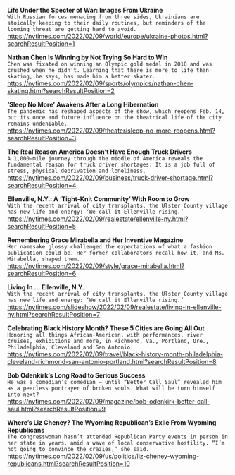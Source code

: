 **Life Under the Specter of War: Images From Ukraine**\
`With Russian forces menacing from three sides, Ukrainians are stoically keeping to their daily routines, but reminders of the looming threat are getting hard to avoid. `\
https://nytimes.com/2022/02/09/world/europe/ukraine-photos.html?searchResultPosition=1

**Nathan Chen Is Winning by Not Trying So Hard to Win**\
`Chen was fixated on winning an Olympic gold medal in 2018 and was crushed when he didn’t. Learning that there is more to life than skating, he says, has made him a better skater.`\
https://nytimes.com/2022/02/09/sports/olympics/nathan-chen-skating.html?searchResultPosition=2

**‘Sleep No More’ Awakens After a Long Hibernation**\
`The pandemic has reshaped aspects of the show, which reopens Feb. 14, but its once and future influence on the theatrical life of the city remains undeniable.`\
https://nytimes.com/2022/02/09/theater/sleep-no-more-reopens.html?searchResultPosition=3

**The Real Reason America Doesn’t Have Enough Truck Drivers**\
`A 1,000-mile journey through the middle of America reveals the fundamental reason for truck driver shortages: It is a job full of stress, physical deprivation and loneliness.`\
https://nytimes.com/2022/02/09/business/truck-driver-shortage.html?searchResultPosition=4

**Ellenville, N.Y.: A ‘Tight-Knit Community’ With Room to Grow**\
`With the recent arrival of city transplants, the Ulster County village has new life and energy: ‘We call it Ellenville rising.’`\
https://nytimes.com/2022/02/09/realestate/ellenville-ny.html?searchResultPosition=5

**Remembering Grace Mirabella and Her Inventive Magazine**\
`Her namesake glossy challenged the expectations of what a fashion publication could be. Her former collaborators recall how it, and Ms. Mirabella, shaped them.`\
https://nytimes.com/2022/02/09/style/grace-mirabella.html?searchResultPosition=6

**Living In ... Ellenville, N.Y.**\
`With the recent arrival of city transplants, the Ulster County village has new life and energy: ‘We call it Ellenville rising.’`\
https://nytimes.com/slideshow/2022/02/09/realestate/living-in-ellenville-ny.html?searchResultPosition=7

**Celebrating Black History Month? These 5 Cities are Going All Out**\
`Honoring all things African-American, with performances, river cruises, exhibitions and more, in Richmond, Va., Portland, Ore., Philadelphia, Cleveland and San Antonio.`\
https://nytimes.com/2022/02/09/travel/black-history-month-philadelphia-cleveland-richmond-san-antonio-portland.html?searchResultPosition=8

**Bob Odenkirk’s Long Road to Serious Success**\
`He was a comedian’s comedian — until “Better Call Saul” revealed him as a peerless portrayer of broken souls. What will he turn himself into next?`\
https://nytimes.com/2022/02/09/magazine/bob-odenkirk-better-call-saul.html?searchResultPosition=9

**Where’s Liz Cheney? The Wyoming Republican’s Exile From Wyoming Republicans**\
`The congresswoman hasn’t attended Republican Party events in person in her state in years, amid a wave of local conservative hostility. “I’m not going to convince the crazies,” she said.`\
https://nytimes.com/2022/02/09/us/politics/liz-cheney-wyoming-republicans.html?searchResultPosition=10

